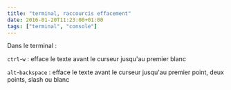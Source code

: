 ```yaml
---
title: "terminal, raccourcis effacement"
date: 2016-01-20T11:23:00+01:00
tags: ["terminal", "console"]
---
```

Dans le terminal :

`ctrl`-`w` : efface le texte avant le curseur jusqu'au premier blanc 

`alt`-`backspace` : efface le texte avant le curseur jusqu'au premier point, deux points, slash ou blanc


